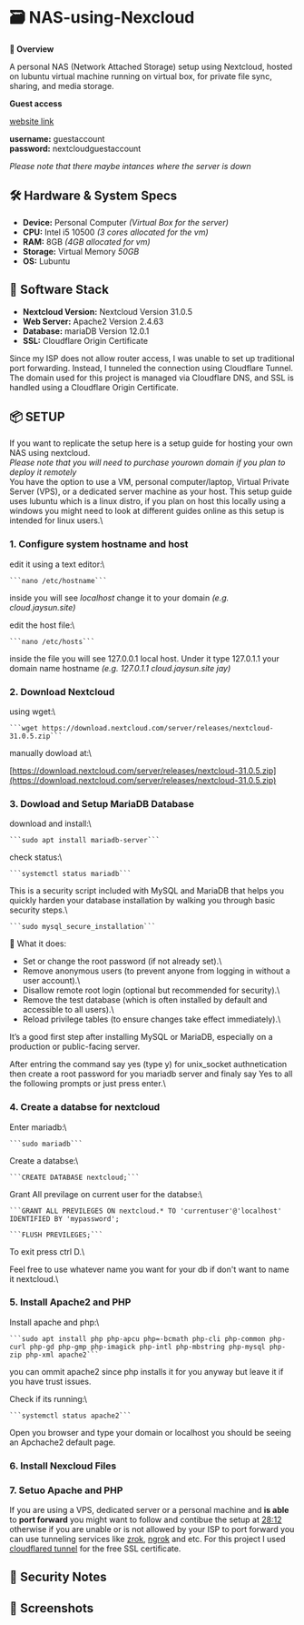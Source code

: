 # 🗃️ NAS-using-Nexcloud
**📌 Overview**

  A personal NAS (Network Attached Storage) setup using Nextcloud, hosted on lubuntu virtual machine running on virtual box, for private file sync, sharing, and media storage.

**Guest access**

  [website link](cloud.jaysun.site)
  
  **username:** guestaccount\
  **password:** nextcloudguestaccount
  
  _Please note that there maybe intances where the server is down_

## 🛠️ Hardware & System Specs
  - **Device:** Personal Computer _(Virtual Box for the server)_
  - **CPU:** Intel i5 10500  _(3 cores allocated for the vm)_
  - **RAM:** 8GB _(4GB allocated for vm)_
  - **Storage:** Virtual Memory _50GB_
  - **OS:** Lubuntu

## 🧰 Software Stack
  - **Nextcloud Version:** Nextcloud Version 31.0.5
  - **Web Server:** Apache2 Version 2.4.63
  - **Database:** mariaDB Version 12.0.1
  - **SSL:** Cloudflare Origin Certificate

Since my ISP does not allow router access, I was unable to set up traditional port forwarding. Instead, I tunneled the connection using Cloudflare Tunnel. The domain used for this project is managed via Cloudflare DNS, and SSL is handled using a Cloudflare Origin Certificate.


## 📦 SETUP
If you want to replicate the setup here is a setup guide for hosting your own NAS using nextcloud.\
_Please note that you will need to purchase yourown domain if you plan to deploy it remotely_\
You have the option to use a VM, personal computer/laptop, Virtual Private Server (VPS), or a dedicated server machine as your host. This setup guide uses lubuntu which is a linux distro, if you plan on host this locally using a windows you might need to look at different guides online as this setup is intended for linux users.\

### 1. Configure system hostname and host

  edit it using a text editor:\
  
    ```nano /etc/hostname```

  inside you will see _localhost_ change it to your domain _(e.g. cloud.jaysun.site)_

  edit the host file:\
  
    ```nano /etc/hosts```

  inside the file you will see 127.0.0.1 local host. Under it type 127.0.1.1 your domain name hostname _(e.g. 127.0.1.1 cloud.jaysun.site jay)_

### 2. Download Nextcloud

  using wget:\
  
    ```wget https://download.nextcloud.com/server/releases/nextcloud-31.0.5.zip```
  manually dowload at:\
  
  [https://download.nextcloud.com/server/releases/nextcloud-31.0.5.zip](https://download.nextcloud.com/server/releases/nextcloud-31.0.5.zip)
  
### 3. Dowload and Setup MariaDB Database

  download and install:\
  
    ```sudo apt install mariadb-server```

  check status:\
  
    ```systemctl status mariadb```

  This is a security script included with MySQL and MariaDB that helps you quickly harden your database installation by walking you through basic security steps.\
  
    ```sudo mysql_secure_installation```
    
  🔐 What it does:

  - Set or change the root password (if not already set).\
  - Remove anonymous users (to prevent anyone from logging in without a user account).\
  - Disallow remote root login (optional but recommended for security).\
  - Remove the test database (which is often installed by default and accessible to all users).\
  - Reload privilege tables (to ensure changes take effect immediately).\
    
  It’s a good first step after installing MySQL or MariaDB, especially on a production or public-facing server.

  After entring the command say yes (type y) for unix_socket authnetication then create a root password for you mariadb server and finaly say Yes to all the following prompts or just press enter.\

### 4. Create a databse for nextcloud

  Enter mariadb:\
  
    ```sudo mariadb```
    
  Create a databse:\
  
    ```CREATE DATABASE nextcloud;```

  Grant All previlage on current user for the databse:\
  
    ```GRANT ALL PREVILEGES ON nextcloud.* TO 'currentuser'@'localhost' IDENTIFIED BY 'mypassword';
    
    ```FLUSH PREVILEGES;```

  To exit press ctrl D.\
  
  Feel free to use whatever name you want for your db if don't want to name it nextcloud.\

### 5. Install Apache2 and PHP

  Install apache and php:\
  
    ```sudo apt install php php-apcu php=-bcmath php-cli php-common php-curl php-gd php-gmp php-imagick php-intl php-mbstring php-mysql php-zip php-xml apache2```
    
  you can ommit apache2 since php installs it for you anyway but leave it if you have trust issues. 

  Check if its running:\
  
    ```systemctl status apache2```

  Open you browser and type your domain or localhost you should be seeing an Apchache2 default page. 

### 6. Install Nexcloud Files

### 7. Setuo Apache and PHP

If you are using a VPS, dedicated server or a personal machine and **is able** to **port forward** you might want to follow and contibue the setup at [28:12](https://www.youtube.com/watch?v=fpr37FJSgrw&t=1872s&ab_channel=LearnLinuxTV&t=1692s) otherwise if you are unable or is not allowed by your ISP to port forward you can use tunneling services like [zrok](https://zrok.io/), [ngrok](https://ngrok.com/) and etc. For this project I used [cloudflared tunnel](https://developers.cloudflare.com/cloudflare-one/connections/connect-networks/get-started/create-remote-tunnel/) for the free SSL certificate.










## 🔐 Security Notes

## 📸 Screenshots 
